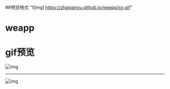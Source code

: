 ##预览格式 "![img] https://zhaipanyu.github.io/weapp/xx.gif"
# weapp
# gif预览
![img](https://zhaipanyu.github.io/weapp/1.gif)

---

![img](https://zhaipanyu.github.io/weapp/1.png)




 

